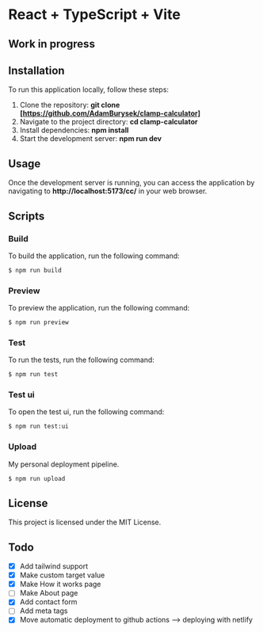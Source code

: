 # React + TypeScript + Vite

## Work in progress

## Installation

To run this application locally, follow these steps:

1. Clone the repository: **git clone [https://github.com/AdamBurysek/clamp-calculator]**
2. Navigate to the project directory: **cd clamp-calculator**
3. Install dependencies: **npm install**
4. Start the development server: **npm run dev**

## Usage

Once the development server is running, you can access the application by navigating to **http://localhost:5173/cc/** in your web browser.

## Scripts

### Build

To build the application, run the following command:

```bash
$ npm run build
```

### Preview

To preview the application, run the following command:

```bash
$ npm run preview
```

### Test

To run the tests, run the following command:

```bash
$ npm run test
```

### Test ui

To open the test ui, run the following command:

```bash
$ npm run test:ui
```

### Upload

My personal deployment pipeline.

```bash
$ npm run upload
```

## License

This project is licensed under the MIT License.

## Todo

- [x] Add tailwind support
- [x] Make custom target value
- [x] Make How it works page
- [ ] Make About page
- [x] Add contact form
- [ ] Add meta tags
- [x] Move automatic deployment to github actions –> deploying with netlify
